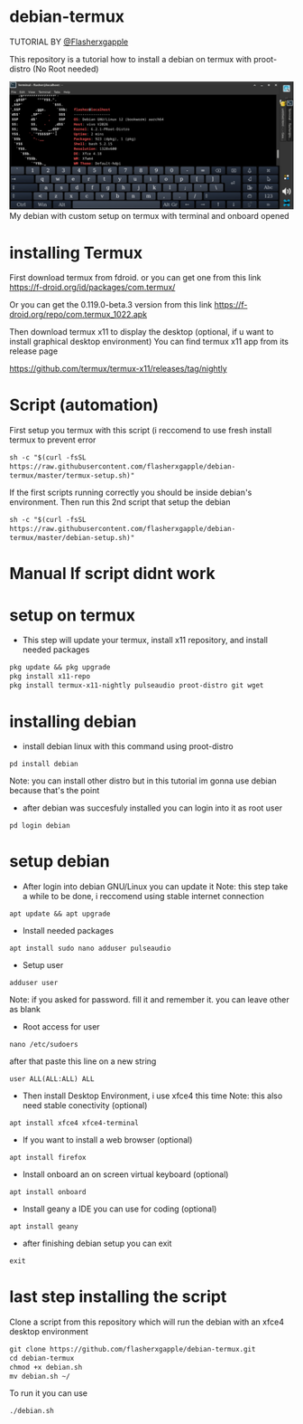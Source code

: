 # debian-termux

TUTORIAL BY [@Flasherxgapple](https://github.com/Flasherxgapple)

This repository is a tutorial how to install a debian on termux with proot-distro (No Root needed)

![screenshot debian on termux with xfce4](/debian-termux.jpg)
My debian with custom setup on termux with terminal and onboard opened

# installing Termux

First download termux from fdroid. or you can get one from this link
https://f-droid.org/id/packages/com.termux/

Or you can get the 0.119.0-beta.3 version from this link 
https://f-droid.org/repo/com.termux_1022.apk

Then download termux x11 to display  the desktop (optional, if u want to install graphical desktop environment)
You can find termux x11 app from its release page 

https://github.com/termux/termux-x11/releases/tag/nightly

# Script (automation)
First setup you termux with this script (i reccomend to use fresh install termux to prevent error
```
sh -c "$(curl -fsSL https://raw.githubusercontent.com/flasherxgapple/debian-termux/master/termux-setup.sh)"
```
If the first scripts running correctly you should be inside debian's environment. Then run this 2nd script that setup the debian
```
sh -c "$(curl -fsSL https://raw.githubusercontent.com/flasherxgapple/debian-termux/master/debian-setup.sh)"
```

# Manual If script didnt work

# setup on termux

- This step will update your termux, install x11 repository, and install needed packages

```
pkg update && pkg upgrade
pkg install x11-repo
pkg install termux-x11-nightly pulseaudio proot-distro git wget
```

# installing debian 
- install debian linux with this command using proot-distro

```
pd install debian
```
Note: you can install other distro but in this tutorial im gonna use debian because that's the point

- after debian was succesfuly installed you can login into it as root user
```
pd login debian
```

# setup debian

- After login into debian GNU/Linux you can update it
Note: this step take a while to be done, i reccomend using stable internet connection

```
apt update && apt upgrade
```

- Install needed packages

```
apt install sudo nano adduser pulseaudio
```
- Setup user

```
adduser user
```
Note: if you asked for password. fill it and remember it. you can leave other as blank

- Root access for user

```
nano /etc/sudoers
```
after that paste this line on a new string
```
user ALL(ALL:ALL) ALL
```

- Then install Desktop Environment,  i use xfce4 this time
Note: this also need stable conectivity (optional)
```
apt install xfce4 xfce4-terminal
```

- If you want to install a web browser (optional)

```
apt install firefox
```

- Install onboard an on screen virtual keyboard (optional)

```
apt install onboard
```

- Install geany a IDE you can use for coding (optional)

```
apt install geany
```

- after finishing debian setup you can exit

```
exit
```

# last step installing the script
Clone a script from this repository which will run the debian with an xfce4 desktop environment
```
git clone https://github.com/flasherxgapple/debian-termux.git
cd debian-termux
chmod +x debian.sh
mv debian.sh ~/
```

To run it you can use
```
./debian.sh
```



